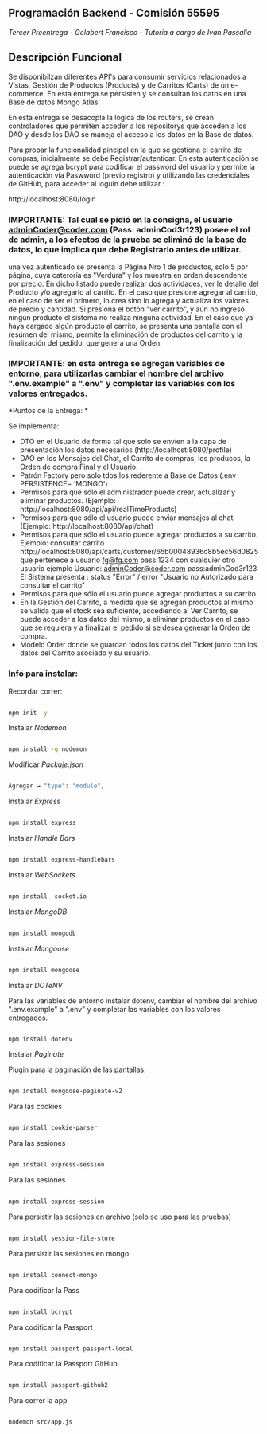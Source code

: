 ## Programación Backend -  Comisión 55595 

*Tercer Preentrega - Gelabert Francisco - Tutoría a cargo de Ivan Passalia*

## Descripción Funcional
Se disponibilzan diferentes API's para consumir servicios relacionados a Vistas, Gestión de Productos (Products) y de Carritos (Carts) de un e-commerce.
En esta entrega se persisten y se consultan los datos en una Base de datos Mongo Atlas.

En esta entrega se desacopla la lógica de los routers, se crean controladores que permiten acceder a los repositorys que acceden a los DAO y desde los DAO se maneja el acceso a los datos en la Base de datos.

Para probar la funcionalidad pincipal en la que se gestiona el carrito de compras, inicialmente se debe Registrar/autenticar. En esta autenticación se puede se agrega bcrypt para codificar el password del usuario y permite la autenticación vía Paswword (previo registro) y utilizando las credenciales de GitHub, para acceder al loguin debe utilizar :

http://localhost:8080/login

### IMPORTANTE: Tal cual se pidió en la consigna, el usuario adminCoder@coder.com (Pass: adminCod3r123) posee el rol de admin, a los efectos de la prueba se eliminó de la base de datos, lo que implica que debe Registrarlo antes de utilizar.


una vez autenticado se presenta la Página Nro 1 de productos, solo 5 por página, cuya cateroría es "Verdura" y los muestra en orden descendente por precio.
En dicho listado puede realizar dos actividades, ver le detalle del Producto y/o agregarlo al carrito. 
En el caso que presione agregar al carrito, en el caso de ser el primero, lo crea sino lo agrega y actualiza los valores de precio y cantidad.
Si presiona  el botón "ver carrito", y aún no ingresó ningún producto el sistema no realiza ninguna actividad. 
En el caso que ya haya cargado algún producto al carrito, se presenta una pantalla con el resúmen del mismo, permite la eliminación de productos del carrito y la finalización del pedido, que genera una Orden.

### IMPORTANTE: en esta entrega se agregan variables de entorno, para utilizarlas cambiar el nombre del archivo ".env.example" a ".env" y completar las variables con los valores entregados.

*Puntos de la Entrega: *

Se implementa: 
- DTO en el Usuario de forma tal que solo se envíen a la capa de presentación los datos necesarios  (http://localhost:8080/profile)
- DAO en los Mensajes del Chat, el Carrito de compras, los producos, la Orden de compra Final y el Usuario.
- Patrón Factory pero solo tdos los rederente a Base de Datos (.env PERSISTENCE= 'MONGO')
- Permisos para que sólo el administrador puede crear, actualizar y eliminar productos. (Ejemplo:  http://localhost:8080/api/api/realTimeProducts)
- Permisos para que sólo el usuario puede enviar mensajes al chat. (Ejemplo: http://localhost:8080/api/chat)
- Permisos para que sólo el usuario puede agregar productos a su carrito. 
        Ejemplo: consultar carrito http://localhost:8080/api/carts/customer/65b00048936c8b5ec56d0825  
        que pertenece a usuario fg@fg.com pass:1234 con cualquier otro usuario ejemplo Usuario: adminCoder@coder.com pass:adminCod3r123
        El Sistema presenta : status	"Error" /  error	"Usuario no Autorizado para consultar el carrito"
- Permisos para que sólo el usuario puede agregar productos a su carrito. 
- En la Gestión del Carrito, a medida que se agregan productos al mismo se valida que el stock sea suficiente, accediendo al Ver Carrito, se puede acceder a los datos del mismo, a eliminar productos en el caso que se requiera y a finalizar el pedido si se desea generar la Orden de compra.
- Modelo Order donde se guardan todos los datos del Ticket junto con los datos del Carrito asociado y su usuario.



### Info para instalar: 

Recordar correr: 

```bash

npm init -y

```

Instalar *Nodemon*

```bash

npm install -g nodemon

```

Modificar *Packaje.json*

```bash

Agregar → "type": "module",

```

Instalar *Express*

```bash

npm install express  

```

Instalar *Handle Bars*

```bash

npm install express-handlebars 

```

Instalar *WebSockets*

```bash

npm install  socket.io

```

Instalar *MongoDB*

```bash

npm install mongodb

```

Instalar *Mongoose*

```bash

npm install mongoose

```

Instalar *DOTeNV*

Para las variables de entorno instalar dotenv, cambiar el nombre del archivo ".env.example"  a ".env" y completar las variables con los valores entregados.

```bash

npm install dotenv

```

Instalar *Paginate*

Plugin para la paginación de las pantallas.

```bash

npm install mongoose-paginate-v2

```


Para las cookies

```bash

npm install cookie-parser

```


Para las sesiones 

```bash

npm install express-session

```

Para las sesiones 

```bash

npm install express-session

```


Para persistir las sesiones en archivo (solo se uso para las pruebas)

```bash

npm install session-file-store

```

Para persistir las sesiones en mongo

```bash

npm install connect-mongo

```

Para codificar la Pass

```bash

npm install bcrypt

```


Para codificar la Passport

```bash

npm install passport passport-local

```


Para codificar la Passport GitHub

```bash

npm install passport-github2

```


Para correr la app

```bash

nodemon src/app.js

```

